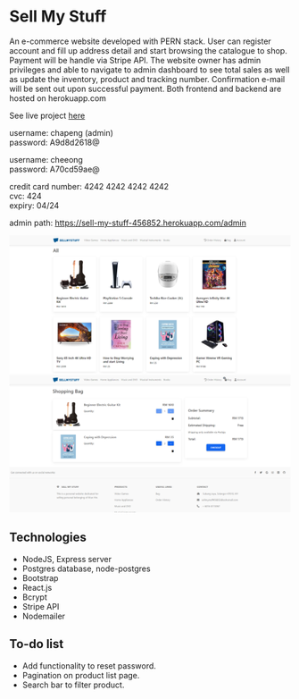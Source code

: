 # Sell My Stuff

An e-commerce website developed with PERN stack. User can register account and fill up address detail and start browsing the catalogue to shop. Payment will be handle via Stripe API. The website owner has admin privileges and able to navigate to admin dashboard to see total sales as well as update the inventory, product and tracking number. Confirmation e-mail will be sent out upon successful payment. Both frontend and backend are hosted on herokuapp.com

See live project [here](https://sell-my-stuff-456852.herokuapp.com/)

username: chapeng (admin)  
password: A9d8d2618@  

username: cheeong  
password: A70cd59ae@  

credit card number: 4242 4242 4242 4242  
cvc: 424   
expiry: 04/24  

admin path: https://sell-my-stuff-456852.herokuapp.com/admin

![Alt text](./client/public/screenshot/Screenshot%202022-08-09%20090848.png "Optional title")
![Alt text](./client/public/screenshot/Screenshot%202022-08-09%20091018.png "Optional title")

## Technologies

- NodeJS, Express server
- Postgres database, node-postgres
- Bootstrap
- React.js
- Bcrypt
- Stripe API
- Nodemailer

## To-do list

- Add functionality to reset password.
- Pagination on product list page.
- Search bar to filter product.
